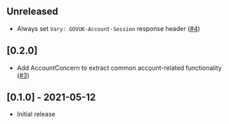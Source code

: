 ## Unreleased

- Always set `Vary: GOVUK-Account-Session` response header ([#4](https://github.com/alphagov/govuk_personalisation/pull/4))

## [0.2.0]

- Add AccountConcern to extract common account-related functionality ([#3](https://github.com/alphagov/govuk_personalisation/pull/3))

## [0.1.0] - 2021-05-12

- Initial release
